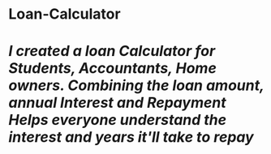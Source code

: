 # Loan-Calculator

<h1><i>I created a loan Calculator for Students, Accountants, Home owners. 
Combining the loan amount, annual Interest and Repayment
  Helps everyone understand the interest and years it'll take to repay</i></h1>
